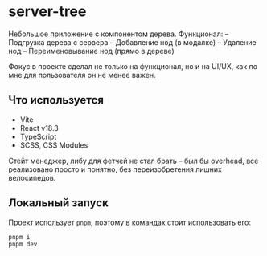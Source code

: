 # server-tree

Небольшое приложение с компонентом дерева.
Функционал:
– Подгрузка дерева с сервера
– Добавление нод (в модалке)
– Удаление нод
– Переименовывание нод (прямо в дереве)

Фокус в проекте сделал не только на функционал, но и на UI/UX, как по мне для пользователя он не менее важен.

## Что используется

-   Vite
-   React v18.3
-   TypeScript
-   SCSS, CSS Modules

Стейт менеджер, либу для фетчей не стал брать – был бы overhead, все реализовано просто и понятно, без переизобретения лишних велосипедов.

## Локальный запуск

Проект использует `pnpm`, поэтому в командах стоит использовать его:

```bash
pnpm i
pnpm dev
```
